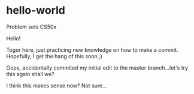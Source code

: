 # hello-world
Problem sets CS50x

Hello!

Togor here, just practicing new knowledge on how to make a commit. Hopefully, I get the hang of this soon ;)

Oops, accidentally commited my initial edit to the master branch...let's try this again shall we?

I think this makes sense now? Not sure...
